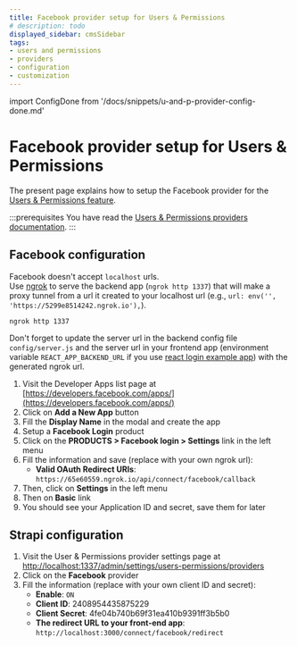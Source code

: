 ```yaml
---
title: Facebook provider setup for Users & Permissions
# description: todo
displayed_sidebar: cmsSidebar
tags:
- users and permissions
- providers
- configuration
- customization
---
```


import ConfigDone from '/docs/snippets/u-and-p-provider-config-done.md'

# Facebook provider setup for Users & Permissions

The present page explains how to setup the Facebook provider for the [Users & Permissions feature](/user-docs/features/users-permissions).

:::prerequisites
You have read the [Users & Permissions providers documentation](/dev-docs/configurations/users-and-permissions-providers).
:::

## Facebook configuration

Facebook doesn't accept `localhost` urls. <br/>
Use [ngrok](https://ngrok.com/docs) to serve the backend app (`ngrok http 1337`) that will make a proxy tunnel from a url it created to your localhost url (e.g., `url: env('', 'https://5299e8514242.ngrok.io'),`).

```
ngrok http 1337
```

Don't forget to update the server url in the backend config file `config/server.js` and the server url in your frontend app (environment variable `REACT_APP_BACKEND_URL` if you use [react login example app](https://github.com/strapi/strapi-examples/tree/master/examples/login-react)) with the generated ngrok url.

1. Visit the Developer Apps list page at [https://developers.facebook.com/apps/](https://developers.facebook.com/apps/)
2. Click on **Add a New App** button
3. Fill the **Display Name** in the modal and create the app
4. Setup a **Facebook Login** product
5. Click on the **PRODUCTS > Facebook login > Settings** link in the left menu
6. Fill the information and save (replace with your own ngrok url):
   - **Valid OAuth Redirect URIs**: `https://65e60559.ngrok.io/api/connect/facebook/callback`
7. Then, click on **Settings** in the left menu
8. Then on **Basic** link
9. You should see your Application ID and secret, save them for later

## Strapi configuration

1. Visit the User & Permissions provider settings page at [http://localhost:1337/admin/settings/users-permissions/providers](http://localhost:1337/admin/settings/users-permissions/providers)
2. Click on the **Facebook** provider
3. Fill the information (replace with your own client ID and secret):
   - **Enable**: `ON`
   - **Client ID**: 2408954435875229
   - **Client Secret**: 4fe04b740b69f31ea410b9391ff3b5b0
   - **The redirect URL to your front-end app**: `http://localhost:3000/connect/facebook/redirect`

<ConfigDone />
